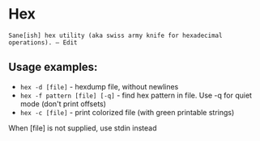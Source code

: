 # Hex

    Sane[ish] hex utility (aka swiss army knife for hexadecimal operations). – Edit 

## Usage examples:

* `hex -d [file]` - hexdump file, without newlines
* `hex -f pattern [file] [-q]` - find hex pattern in file. Use -q for quiet mode (don't print offsets)
* `hex -c [file]` - print colorized file (with green printable strings)

When [file] is not supplied, use stdin instead
